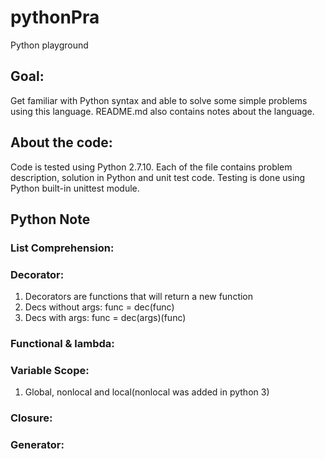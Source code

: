 # pythonPra
Python playground

## Goal: 
Get familiar with Python syntax and able to solve some simple problems using this language. README.md also contains notes about the language. 

## About the code:
Code is tested using Python 2.7.10. Each of the file contains problem description, solution in Python and unit test code. Testing is done using Python built-in unittest module.

## Python Note

### List Comprehension:

### Decorator:
1. Decorators are functions that will return a new function
2. Decs without args: func = dec(func)
3. Decs with args: func = dec(args)(func)

### Functional & lambda:


### Variable Scope:
1. Global, nonlocal and local(nonlocal was added in python 3)

### Closure:

### Generator:


